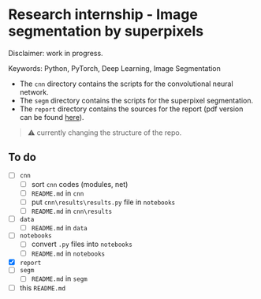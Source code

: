 # Research internship - Image segmentation by superpixels

Disclaimer: work in progress.

Keywords: Python, PyTorch, Deep Learning, Image Segmentation

- The `cnn` directory contains the scripts for the convolutional neural network.
- The `segm` directory contains the scripts for the superpixel segmentation.
- The `report` directory contains the sources for the report (pdf version can be found [here](report/main.pdf)).

> :warning: currently changing the structure of the repo.

## To do

- [ ] `cnn`
    - [ ] sort `cnn` codes (modules, net)
    - [ ] `README.md` in `cnn`
    - [ ] put `cnn\results\results.py` file in `notebooks`
    - [ ] `README.md` in `cnn\results`
- [ ] `data`
    - [ ] `README.md` in `data`
- [ ] `notebooks`
    - [ ] convert `.py` files into `notebooks`
    - [ ] `README.md` in `notebooks`
- [x] `report`
- [ ] `segm`
    - [ ] `README.md` in `segm`
- [ ] this `README.md`
